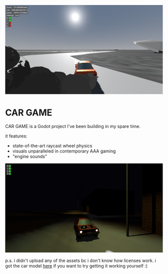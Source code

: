 ![Screenshot of Car Game](car-game-demo-ss.png)
# CAR GAME

CAR GAME is a Godot project I've been building in my spare time.

it features:
- state-of-the-art raycast wheel physics
- visuals unparalleled in contemporary AAA gaming
- "engine sounds"

![Screenshot of Car Game](car-game-demo-ss-moody.png)

p.s. i didn't upload any of the assets bc i don't know how licenses work. i got the car model [here](https://free3d.com/3d-model/cartoon-vehicles-low-poly-cars-free-874937.html) if you want to try getting it working yourself :)
